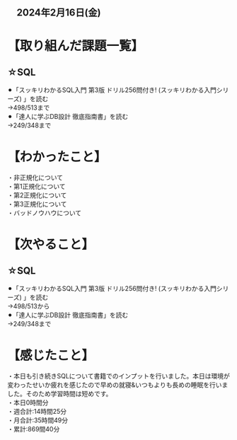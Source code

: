 ## 　2024年2月16日(金)
# 【取り組んだ課題一覧】
## ☆SQL
⚫︎「スッキリわかるSQL入門 第3版 ドリル256問付き! (スッキリわかる入門シリーズ) 」を読む<br>
→498/513まで<br>
⚫︎「達人に学ぶDB設計 徹底指南書」を読む<br>
→249/348まで<br>
# 【わかったこと】
・非正規化について<br>
・第1正規化について<br>
・第2正規化について<br>
・第3正規化について<br>
・バッドノウハウについて<br>
# 【次やること】
## ☆SQL
⚫︎「スッキリわかるSQL入門 第3版 ドリル256問付き! (スッキリわかる入門シリーズ) 」を読む<br>
→498/513から<br>
⚫︎「達人に学ぶDB設計 徹底指南書」を読む<br>
→249/348まで<br>
# 【感じたこと】
・本日も引き続きSQLについて書籍でのインプットを行いました。本日は環境が変わったせいか疲れを感じたので早めの就寝&いつもよりも長めの睡眠を行いました。そのため学習時間は短めです。<br>
・本日0時間分<br>
・週合計:14時間25分<br>
・月合計:35時間49分<br>
・累計:869間40分<br>

